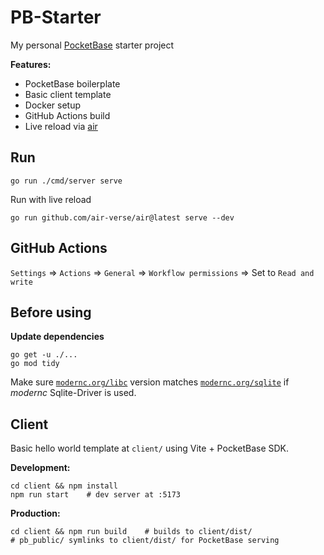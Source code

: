 # PB-Starter

My personal [PocketBase](https://pocketbase.io/) starter project

**Features:**

- PocketBase boilerplate
- Basic client template
- Docker setup
- GitHub Actions build
- Live reload via [air](https://github.com/air-verse/air)

## Run

```shell
go run ./cmd/server serve
```

Run with live reload

```shell
go run github.com/air-verse/air@latest serve --dev
```

## GitHub Actions

`Settings` => `Actions` => `General` => `Workflow permissions` => Set to `Read and write`

## Before using

**Update dependencies**

```shell
go get -u ./...
go mod tidy
```

Make sure [`modernc.org/libc`](https://pkg.go.dev/modernc.org/libc) version matches [`modernc.org/sqlite`](https://pkg.go.dev/modernc.org/sqlite) if *modernc* Sqlite-Driver is used.

## Client

Basic hello world template at `client/` using Vite + PocketBase SDK.

**Development:**
```shell
cd client && npm install
npm run start    # dev server at :5173
```

**Production:**
```shell
cd client && npm run build    # builds to client/dist/
# pb_public/ symlinks to client/dist/ for PocketBase serving
```
